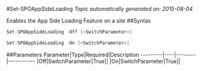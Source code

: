 #Set-SPOAppSideLoading
*Topic automatically generated on: 2015-08-04*

Enables the App Side Loading Feature on a site
##Syntax
```powershell
Set-SPOAppSideLoading -Off [<SwitchParameter>]
```


```powershell
Set-SPOAppSideLoading -On [<SwitchParameter>]
```


##Parameters
Parameter|Type|Required|Description
---------|----|--------|-----------
|Off|SwitchParameter|True||
|On|SwitchParameter|True||
<!-- Ref: A04E12AFE452E050AC81321B26F2A7E1 -->